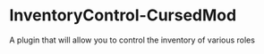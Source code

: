 # InventoryControl-CursedMod
A plugin that will allow you to control the inventory of various roles
